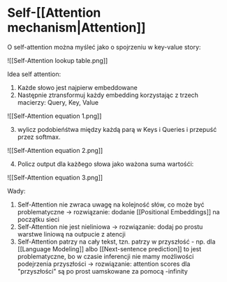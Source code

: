 # Self-[[Attention mechanism|Attention]]

O self-attention można myśleć jako o spojrzeniu w key-value story:

![[Self-Attention lookup table.png]]

Idea self attention:

1. Każde słowo jest najpierw embeddowane
2. Następnie ztransformuj każdy embedding korzystając z trzech macierzy: Query, Key, Value

![[Self-Attention equation 1.png]]

3. wylicz podobieńśtwa między każdą parą w Keys i Queries i przepuść przez softmax.

![[Self-Attention equation 2.png]]

4. Policz output dla każðego słowa jako ważona suma wartośći:

![[Self-Attention equation 3.png]]

Wady:

1. Self-Attention nie zwraca uwagę na kolejność słów, co może być problematyczne -> rozwiązanie: dodanie [[Positional Embeddings]] na początku sieci
2. Self-Attention nie jest nieliniowa -> rozwiązanie: dodaj po prostu warstwe liniową na outpucie z atencji
3. Self-Attention patrzy na cały tekst, tzn. patrzy w przyszłość - np. dla [[Language Modeling]] albo [[Next-sentence prediction]] to jest problematyczne, bo w czasie inferencji nie mamy możliwości podejrzenia przyszłości -> rozwiązanie: attention scores dla "przyszłości" są po prost uamskowane za pomocą -infinity

